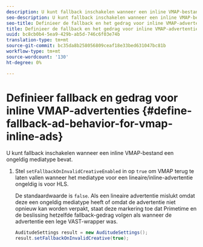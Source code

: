```yaml
---
description: U kunt fallback inschakelen wanneer een inline VMAP-bestand een ongeldig mediatype bevat.
seo-description: U kunt fallback inschakelen wanneer een inline VMAP-bestand een ongeldig mediatype bevat.
seo-title: Definieer de fallback en het gedrag voor inline VMAP-advertenties
title: Definieer de fallback en het gedrag voor inline VMAP-advertenties
uuid: bc8cb0b4-5ea9-429b-ab5d-746c6f03e74b
translation-type: tm+mt
source-git-commit: bc35da8b258056809ceaf18e33bed631047bc81b
workflow-type: tm+mt
source-wordcount: '130'
ht-degree: 0%

---
```



# Definieer fallback en gedrag voor inline VMAP-advertenties {#define-fallback-ad-behavior-for-vmap-inline-ads}

U kunt fallback inschakelen wanneer een inline VMAP-bestand een ongeldig mediatype bevat.

1. Stel `setFallbackOnInvalidCreativeEnabled` in op `true` om VMAP terug te laten vallen wanneer het mediatype voor een lineaire/inline-advertentie ongeldig is voor HLS.

   De standaardwaarde is `false`. Als een lineaire advertentie mislukt omdat deze een ongeldig mediatype heeft of omdat de advertentie niet opnieuw kan worden verpakt, staat deze markering toe dat Primetime en de beslissing hetzelfde fallback-gedrag volgen als wanneer de advertentie een lege VAST-wrapper was.

   ```java
   AuditudeSettings result = new AuditudeSettings(); 
   result.setFallbackOnInvalidCreative(true);
   ```
